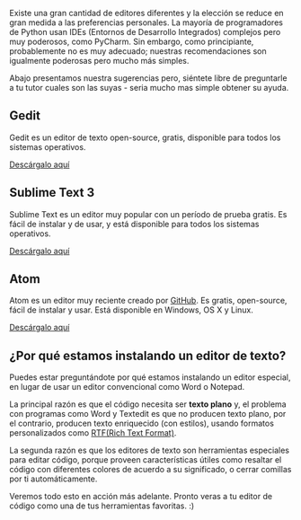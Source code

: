Existe una gran cantidad de editores diferentes y la elección se reduce en gran medida a las preferencias personales. La mayoría de programadores de Python usan IDEs (Entornos de Desarrollo Integrados) complejos pero muy poderosos, como PyCharm. Sin embargo, como principiante, probablemente no es muy adecuado; nuestras recomendaciones son igualmente poderosas pero mucho más simples.

Abajo presentamos nuestra sugerencias pero, siéntete libre de preguntarle a tu tutor cuales son las suyas - seria mucho mas simple obtener su ayuda.

## Gedit

Gedit es un editor de texto open-source, gratis, disponible para todos los sistemas operativos.

[Descárgalo aquí](https://wiki.gnome.org/Apps/Gedit#Download)

## Sublime Text 3

Sublime Text es un editor muy popular con un período de prueba gratis. Es fácil de instalar y de usar, y está disponible para todos los sistemas operativos.

[Descárgalo aquí](https://www.sublimetext.com/3)

## Atom

Atom es un editor muy reciente creado por [GitHub](https://github.com/). Es gratis, open-source, fácil de instalar y usar. Está disponible en Windows, OS X y Linux.

[Descárgalo aquí](https://atom.io/)

## ¿Por qué estamos instalando un editor de texto?

Puedes estar preguntándote por qué estamos instalando un editor especial, en lugar de usar un editor convencional como Word o Notepad.

La principal razón es que el código necesita ser **texto plano** y, el problema con programas como Word y Textedit es que no producen texto plano, por el contrario, producen texto enriquecido (con estilos), usando formatos personalizados como [RTF(Rich Text Format)](https://en.wikipedia.org/wiki/Rich_Text_Format).

La segunda razón es que los editores de texto son herramientas especiales para editar código, porque proveen características útiles como resaltar el código con diferentes colores de acuerdo a su significado, o cerrar comillas por ti automáticamente.

Veremos todo esto en acción más adelante. Pronto veras a tu editor de código como una de tus herramientas favoritas. :)